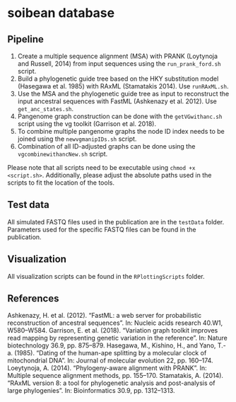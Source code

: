 # soibean database

## Pipeline
1. Create a multiple sequence alignment (MSA) with PRANK (Loytynoja and Russell, 2014) from input sequences using the ```run_prank_ford.sh``` script.
2. Build a phylogenetic guide tree based on the HKY substitution model (Hasegawa et al. 1985) with RAxML (Stamatakis 2014). Use ```runRAxML.sh```.
3. Use the MSA and the phylogenetic guide tree as input to reconstruct the input ancestral sequences with FastML (Ashkenazy et al. 2012). Use ```get_anc_states.sh```.
4. Pangenome graph construction can be done with the ```getVGwithanc.sh``` script using the vg toolkit (Garrison et al. 2018).
5. To combine multiple pangenome graphs the node ID index needs to be joined using the ```newvgmanipIDs.sh``` script.
6. Combination of all ID-adjusted graphs can be done using the ```vgcombinewithancNew.sh``` script.

Please note that all scripts need to be executable using ```chmod +x <script.sh>```. Additionally, please adjust the absolute paths used in the scripts to fit the location of the tools.

## Test data
All simulated FASTQ files used in the publication are in the ```testData``` folder. Parameters used for the specific FASTQ files can be found in the publication. 

## Visualization 
All visualization scripts can be found in the ```RPlottingScripts``` folder. 

## References
Ashkenazy, H. et al. (2012). “FastML: a web server for probabilistic reconstruction of ancestral sequences”. In: Nucleic acids research 40.W1, W580–W584.
Garrison, E. et al. (2018). “Variation graph toolkit improves read mapping by representing genetic variation in the reference”. In: Nature biotechnology 36.9, pp. 875–879.
Hasegawa, M., Kishino, H., and Yano, T.-a. (1985). “Dating of the human-ape splitting by a molecular clock of mitochondrial DNA”. In: Journal of molecular evolution 22, pp. 160–174.
Loeytynoja, A. (2014). “Phylogeny-aware alignment with PRANK”. In: Multiple sequence alignment methods, pp. 155–170.
Stamatakis, A. (2014). “RAxML version 8: a tool for phylogenetic analysis and post-analysis of large phylogenies”. In: Bioinformatics 30.9, pp. 1312–1313.

